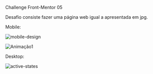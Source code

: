 Challenge Front-Mentor 05

Desafio consiste fazer uma página web igual a apresentada em jpg.

Mobile:

![mobile-design](https://user-images.githubusercontent.com/86811450/145411948-d6896d22-4c20-411c-9c0b-1bc99a18f54d.jpg)

![Animação1](https://user-images.githubusercontent.com/86811450/145207969-72950995-3e8e-4c80-84fc-b025bb3e6601.gif)



Desktop:
 
![active-states](https://user-images.githubusercontent.com/86811450/145411932-b7fa6375-1918-4447-a021-986caa0ffaad.jpg)


